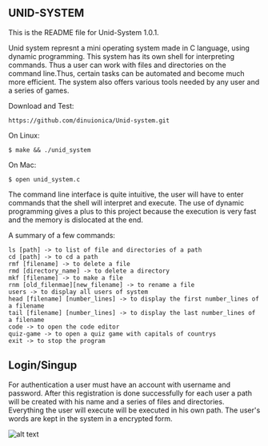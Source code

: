 ## UNID-SYSTEM

This is the README file for Unid-System 1.0.1.


Unid system represnt a mini operating system made in C language, using dynamic programming. 
This system has its own shell for interpreting commands. Thus a user can work with files 
and directories on the command line.Thus, certain tasks can be automated and become much more efficient.
The system also offers various tools needed by any user and a series of games.

Download and Test:
```
https://github.com/dinuionica/Unid-system.git
```


On Linux:

```
$ make && ./unid_system
```

On Mac:

```
$ open unid_system.c
```

The command line interface is quite intuitive, the user will have to enter commands 
that the shell will interpret and execute. The use of dynamic programming gives a plus
to this project because the execution is very fast and the memory is dislocated at the end.

A summary of a few commands:
```
ls [path] -> to list of file and directories of a path
cd [path] -> to cd a path
rmf [filename] -> to delete a file
rmd [directory_name] -> to delete a directory
mkf [filename] -> to make a file
rnm [old_filenmae][new_filename] -> to rename a file
users -> to display all users of system
head [filename] [number_lines] -> to display the first number_lines of a filename
tail [filename] [number_lines] -> to display the last number_lines of a filename
code -> to open the code editor
quiz-game -> to open a quiz game with capitals of countrys
exit -> to stop the program

```

## Login/Singup
For authentication a user must have an account with username and password.
After this registration is done successfully for each user a path will be created
with his name and a series of files and directories. Everything the user will execute
will be executed in his own path. The user's words are kept in the system in a encrypted form.

![alt text](https://user-images.githubusercontent.com/51510817/109278366-72f87100-77e6-11eb-9422-906c345d8cf1.jpg)
